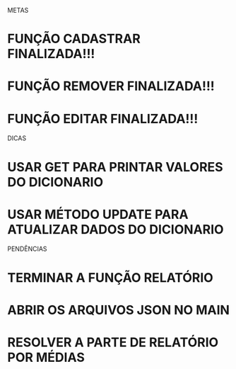 METAS 

# FUNÇÃO CADASTRAR FINALIZADA!!!
# FUNÇÃO REMOVER FINALIZADA!!!
# FUNÇÃO EDITAR FINALIZADA!!!

DICAS

# USAR GET PARA PRINTAR VALORES DO DICIONARIO 
# USAR MÉTODO UPDATE PARA ATUALIZAR DADOS DO DICIONARIO

PENDÊNCIAS

# TERMINAR A FUNÇÃO RELATÓRIO
# ABRIR OS ARQUIVOS JSON NO MAIN
# RESOLVER A PARTE DE RELATÓRIO POR MÉDIAS






